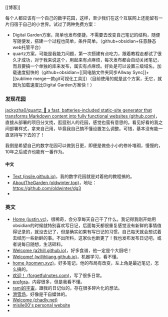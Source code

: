 [[博客]]

每个人都应该有一个自己的数字花园，这样，至少我们在这个互联网上还能留有一片归宿于自己的小世界。试过了两种免费方案：
- Digital Garden方案，简单也发布便捷，不需要去改变自己笔记的结构，随便写随便发，搭建一个过程也简单，条件简单。（github+obsidian+任意静态web托管平台）
- quartz方案，可能是我能力问题，第一次搭建有点吃力，跟着教程走都试了很久才成功，对于我来说这个，用起来有点麻烦，每次发布都会自动关闭笔记，而且要搞一个单独的库来发布，属实有点麻烦。好处是可以设置三级域名，加载速度挺快的（github+obsidian+[[同电脑文件夹同步Allway Sync]]+[[sublime merge一款git可视化工具]]）（目前使用的就是这个方案，无它，就因为加载速度比Digital Garden方案快！）

### 发现花园
[jackyzha0/quartz: 🌱 a fast, batteries-included static-site generator that transforms Markdown content into fully functional websites (github.com)](https://github.com/jackyzha0/quartz)，直接从部署的项目分叉找，逛逛别人的花园，感觉也蛮有意思的。看见好看的我之间部署样式，拿来自己用，毕竟我自己搞不懂设置怎么调整。可惜，基本没有能一直坚持写下去的了！

我倒是希望自己的数字花园可以做到日更，即便是做些小小的修补堆砌，慢慢的，10年之后或许也能有一番作为。
#### 中文
- [Text (insile.github.io)](https://insile.github.io/my-notes/)，我的数字花园就是对着他的教程搞的。
- [AboutTheGarden (oldwinter.top)](https://garden.oldwinter.top/)，地址：https://github.com/oldwinter/dg3
- 

### 英文
- [Home (justin.vc)](https://notes.justin.vc/)，很稀奇，会分享每天自己干了什么。我记得我刚开始用obsidian的时候就特别喜欢写日记，后面每天都很重复感觉没有新鲜的事情值得记录的，就没去记了，但是确实如果有写日记的习惯，自己每天就会想试着去经历一些新鲜的事。不出所料，这家伙也断更了！我也发布发布日记吧，或者说每日随想，生活碎料。
- [Welcome (a2hill.github.io)](https://a2hill.github.io/quartz-recipes/)，好多食谱，他一定是个大厨吧！
- [Welcome! (willjhliang.github.io)](https://willjhliang.github.io/notes/)，机器学习，看不懂。
- [home (toomwn.xyz)](https://littleroot.toomwn.xyz/)，好多笔记，他的布局有改变，左上角是最近笔记，怎么搞的。
- [欢迎！ (forgetfulnotes.com)](https://forgetfulnotes.com/)，写了很多日常。
- [profgra](https://ici.profgra.org/)，内容很多，但是我看不懂。
- [rami的宇宙](https://notes.rami-maalouf.tech/)，跟我的日记似的，存在很多碎片化的想法。
- [滑雪场](https://ski-freak.github.io/site/)，好像是干自媒体的。
- [Welcome (chadly.net)](https://www.chadly.net/)
- [misile00's personal website](https://misile00.github.io/)
- 
